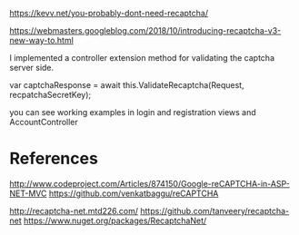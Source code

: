 
https://kevv.net/you-probably-dont-need-recaptcha/

https://webmasters.googleblog.com/2018/10/introducing-recaptcha-v3-new-way-to.html



I implemented a controller extension method for validating the captcha server side.

var captchaResponse = await this.ValidateRecaptcha(Request, recpatchaSecretKey);

you can see working examples in login and registration views and AccountController

# References

http://www.codeproject.com/Articles/874150/Google-reCAPTCHA-in-ASP-NET-MVC
https://github.com/venkatbaggu/reCAPTCHA

http://recaptcha-net.mtd226.com/
https://github.com/tanveery/recaptcha-net
https://www.nuget.org/packages/RecaptchaNet/